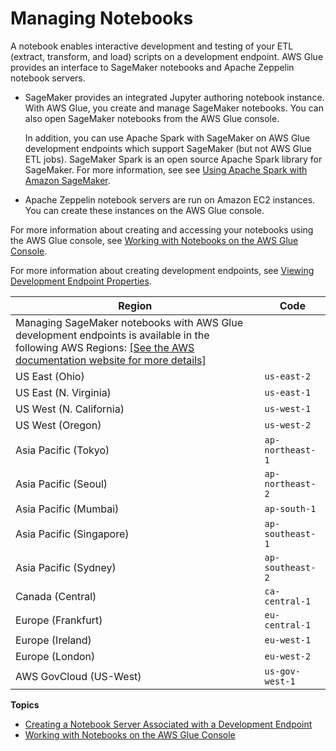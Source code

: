 # Managing Notebooks<a name="notebooks-with-glue"></a>

A notebook enables interactive development and testing of your ETL \(extract, transform, and load\) scripts on a development endpoint\. AWS Glue provides an interface to SageMaker notebooks and Apache Zeppelin notebook servers\.
+ SageMaker provides an integrated Jupyter authoring notebook instance\. With AWS Glue, you create and manage SageMaker notebooks\. You can also open SageMaker notebooks from the AWS Glue console\.

  In addition, you can use Apache Spark with SageMaker on AWS Glue development endpoints which support SageMaker \(but not AWS Glue ETL jobs\)\. SageMaker Spark is an open source Apache Spark library for SageMaker\. For more information, see see [Using Apache Spark with Amazon SageMaker](https://docs.aws.amazon.com/sagemaker/latest/dg/apache-spark.html)\. 
+ Apache Zeppelin notebook servers are run on Amazon EC2 instances\. You can create these instances on the AWS Glue console\.

 For more information about creating and accessing your notebooks using the AWS Glue console, see [Working with Notebooks on the AWS Glue Console](console-notebooks.md)\. 

 For more information about creating development endpoints, see [Viewing Development Endpoint Properties](console-development-endpoint.md)\. 


| Region | Code | 
| --- | --- | 
|   Managing SageMaker notebooks with AWS Glue development endpoints is available in the following AWS Regions:  [\[See the AWS documentation website for more details\]](http://docs.aws.amazon.com/glue/latest/dg/notebooks-with-glue.html)   | 
| US East \(Ohio\) | `us-east-2` | 
| US East \(N\. Virginia\) | `us-east-1` | 
| US West \(N\. California\) | `us-west-1` | 
| US West \(Oregon\) | `us-west-2` | 
| Asia Pacific \(Tokyo\) | `ap-northeast-1` | 
| Asia Pacific \(Seoul\) | `ap-northeast-2` | 
| Asia Pacific \(Mumbai\) | `ap-south-1` | 
| Asia Pacific \(Singapore\) | `ap-southeast-1` | 
| Asia Pacific \(Sydney\) | `ap-southeast-2` | 
| Canada \(Central\) | `ca-central-1` | 
| Europe \(Frankfurt\) | `eu-central-1` | 
| Europe \(Ireland\) | `eu-west-1` | 
| Europe \(London\) | `eu-west-2` | 
| AWS GovCloud \(US\-West\) | `us-gov-west-1` | 

**Topics**
+ [Creating a Notebook Server Associated with a Development Endpoint](dev-endpoint-notebook-server-considerations.md)
+ [Working with Notebooks on the AWS Glue Console](console-notebooks.md)